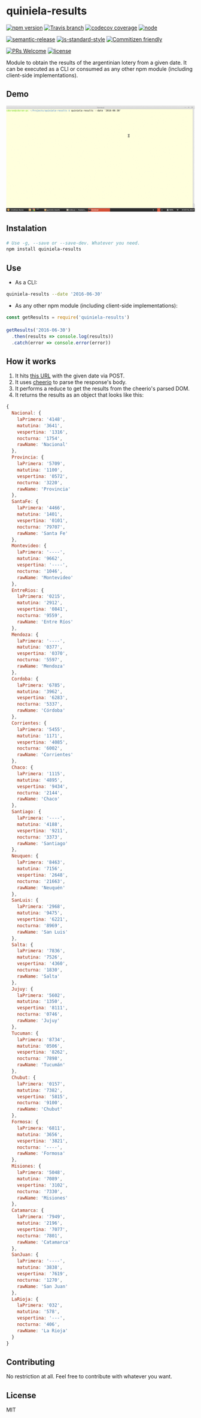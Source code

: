 # quiniela-results

[![npm version](https://img.shields.io/npm/v/quiniela-results.svg)](https://www.npmjs.com/package/quiniela-results)
[![Travis branch](https://img.shields.io/travis/durancristhian/quiniela-results/master.svg?maxAge=2592000)](https://travis-ci.org/durancristhian/quiniela-results)
[![codecov coverage](https://img.shields.io/codecov/c/github/durancristhian/quiniela-results.svg)](https://codecov.io/github/durancristhian/quiniela-results)
[![node](https://img.shields.io/node/v/quiniela-results.svg?maxAge=2592000)](https://www.npmjs.com/package/quiniela-results)

[![semantic-release](https://img.shields.io/badge/%20%20%F0%9F%93%A6%F0%9F%9A%80-semantic--release-e10079.svg)](https://github.com/semantic-release/semantic-release)
[![js-standard-style](https://img.shields.io/badge/code%20style-standard-brightgreen.svg?maxAge=2592000)](http://standardjs.com/)
[![Commitizen friendly](https://img.shields.io/badge/commitizen-friendly-brightgreen.svg)](http://commitizen.github.io/cz-cli/)

[![PRs Welcome](https://img.shields.io/badge/PRs-welcome-brightgreen.svg?maxAge=2592000)](http://makeapullrequest.com)
[![license](https://img.shields.io/github/license/durancristhian/quiniela-results.svg)](https://github.com/durancristhian/quiniela-results/blob/master/LICENSE)

Module to obtain the results of the argentinian lotery from a given date. It can be executed as a CLI or consumed as any other npm module (including client-side implementations).

## Demo

![quiniela-results](https://raw.githubusercontent.com/durancristhian/quiniela-results/master/images/quiniela-results-demo-1.gif)

## Instalation

```bash
# Use -g, --save or --save-dev. Whatever you need.
npm install quiniela-results
```

## Use

* As a CLI:

```bash
quiniela-results --date '2016-06-30'
```

* As any other npm module (including client-side implementations):

```javascript
const getResults = require('quiniela-results')

getResults('2016-06-30')
  .then(results => console.log(results))
  .catch(error => console.error(error))
```

## How it works

1. It hits [this URL](http://www.dejugadas.com/quinielas/datospizarra.php) with the given date via POST.
2. It uses [cheerio](https://github.com/cheeriojs/cheerio) to parse the response's body.
3. It performs a reduce to get the results from the cheerio's parsed DOM.
4. It returns the results as an object that looks like this:

```javascript
{
  Nacional: {
    laPrimera: '4148',
    matutina: '3641',
    vespertina: '1316',
    nocturna: '1754',
    rawName: 'Nacional'
  },
  Provincia: {
    laPrimera: '5709',
    matutina: '1100',
    vespertina: '0572',
    nocturna: '3220',
    rawName: 'Provincia'
  },
  SantaFe: {
    laPrimera: '4466',
    matutina: '1401',
    vespertina: '0101',
    nocturna: '79707',
    rawName: 'Santa Fe'
  },
  Montevideo: {
    laPrimera: '----',
    matutina: '9662',
    vespertina: '----',
    nocturna: '1046',
    rawName: 'Montevideo'
  },
  EntreRios: {
    laPrimera: '0215',
    matutina: '2912',
    vespertina: '0841',
    nocturna: '9559',
    rawName: 'Entre Ríos'
  },
  Mendoza: {
    laPrimera: '----',
    matutina: '0377',
    vespertina: '0370',
    nocturna: '5597',
    rawName: 'Mendoza'
  },
  Cordoba: {
    laPrimera: '6785',
    matutina: '3962',
    vespertina: '6283',
    nocturna: '5337',
    rawName: 'Córdoba'
  },
  Corrientes: {
    laPrimera: '5455',
    matutina: '1171',
    vespertina: '4085',
    nocturna: '6002',
    rawName: 'Corrientes'
  },
  Chaco: {
    laPrimera: '1115',
    matutina: '4895',
    vespertina: '9434',
    nocturna: '2144',
    rawName: 'Chaco'
  },
  Santiago: {
    laPrimera: '----',
    matutina: '4188',
    vespertina: '9211',
    nocturna: '3373',
    rawName: 'Santiago'
  },
  Neuquen: {
    laPrimera: '8463',
    matutina: '7156',
    vespertina: '2648',
    nocturna: '21663',
    rawName: 'Neuquén'
  },
  SanLuis: {
    laPrimera: '2968',
    matutina: '9475',
    vespertina: '6221',
    nocturna: '8969',
    rawName: 'San Luis'
  },
  Salta: {
    laPrimera: '7836',
    matutina: '7526',
    vespertina: '4360',
    nocturna: '1830',
    rawName: 'Salta'
  },
  Jujuy: {
    laPrimera: '5602',
    matutina: '1350',
    vespertina: '8111',
    nocturna: '0746',
    rawName: 'Jujuy'
  },
  Tucuman: {
    laPrimera: '8734',
    matutina: '0506',
    vespertina: '8262',
    nocturna: '7898',
    rawName: 'Tucumán'
  },
  Chubut: {
    laPrimera: '0157',
    matutina: '7382',
    vespertina: '5815',
    nocturna: '9100',
    rawName: 'Chubut'
  },
  Formosa: {
    laPrimera: '6811',
    matutina: '3656',
    vespertina: '3821',
    nocturna: '----',
    rawName: 'Formosa'
  },
  Misiones: {
    laPrimera: '5048',
    matutina: '7089',
    vespertina: '3102',
    nocturna: '7330',
    rawName: 'Misiones'
  },
  Catamarca: {
    laPrimera: '7949',
    matutina: '2196',
    vespertina: '7077',
    nocturna: '7801',
    rawName: 'Catamarca'
  },
  SanJuan: {
    laPrimera: '----',
    matutina: '3838',
    vespertina: '7619',
    nocturna: '1270',
    rawName: 'San Juan'
  },
  LaRioja: {
    laPrimera: '032',
    matutina: '578',
    vespertina: '---',
    nocturna: '406',
    rawName: 'La Rioja'
  }
}
```

## Contributing

No restriction at all. Feel free to contribute with whatever you want.

## License

MIT
